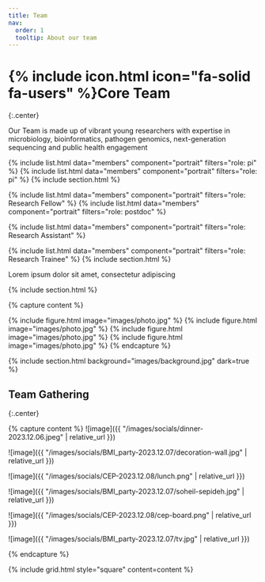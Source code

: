 ```yaml
---
title: Team
nav:
  order: 1
  tooltip: About our team
---
```

# {% include icon.html icon="fa-solid fa-users" %}Core Team
{:.center}

Our Team is made up of vibrant young researchers with expertise in microbiology, bioinformatics, pathogen genomics, next-generation sequencing and public health engagement



{% include list.html data="members" component="portrait" filters="role: pi" %}
{% include list.html data="members" component="portrait" filters="role: pi" %}
{% include section.html %}


<!-- Research Fellows -->
{% include list.html data="members" component="portrait" filters="role: Research Fellow" %}
{% include list.html data="members" component="portrait" filters="role: postdoc" %}

<!-- Research Assistants -->
{% include list.html data="members" component="portrait" filters="role: Research Assistant" %}



<!-- Research Trainees -->
{% include list.html data="members" component="portrait" filters="role: Research Trainee" %}
{% include section.html %}


Lorem ipsum dolor sit amet, consectetur adipiscing 

{% include section.html %}

{% capture content %}

{% include figure.html image="images/photo.jpg" %}
{% include figure.html image="images/photo.jpg" %}
{% include figure.html image="images/photo.jpg" %}
{% include figure.html image="images/photo.jpg" %}
{% endcapture %}

{% include section.html background="images/background.jpg" dark=true %}

<!-- Social Photo -->
## Team Gathering
{:.center}

{% capture content %}
![image]({{ "/images/socials/dinner-2023.12.06.jpeg" | relative_url }})

![image]({{ "/images/socials/BMI_party-2023.12.07/decoration-wall.jpg" | relative_url }})

![image]({{ "/images/socials/CEP-2023.12.08/lunch.png" | relative_url }})

![image]({{ "/images/socials/BMI_party-2023.12.07/soheil-sepideh.jpg" | relative_url }})

![image]({{ "/images/socials/CEP-2023.12.08/cep-board.png" | relative_url }})

![image]({{ "/images/socials/BMI_party-2023.12.07/tv.jpg" | relative_url }})

{% endcapture %}

{% include grid.html style="square" content=content %}
